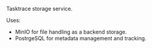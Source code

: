 Tasktrace storage service.

Uses:
- MinIO for file handling as a backend storage.
- PostrgeSQL for metadata management and tracking.

